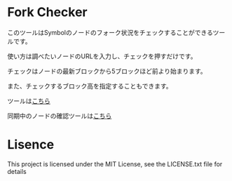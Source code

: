 # Fork Checker

このツールはSymbolのノードのフォーク状況をチェックすることができるツールです。

使い方は調べたいノードのURLを入力し、チェックを押すだけです。

チェックはノードの最新ブロックから5ブロックほど前より始まります。

また、チェックするブロック高を指定することもできます。

ツールは[こちら](https://symbol-blockchain-community.github.io/fork-checker)

同期中のノードの確認ツールは[こちら](https://symbol-blockchain-community.github.io/fork-monitor.html)

# Lisence

This project is licensed under the MIT License, see the LICENSE.txt file for details